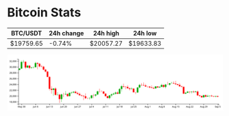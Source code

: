 # Bitcoin Stats

BTC/USDT|24h change|24h high|24h low|
|---|---|---|---|
|$19759.65|-0.74%|$20057.27|$19633.83|

<img src="./chart.svg">
